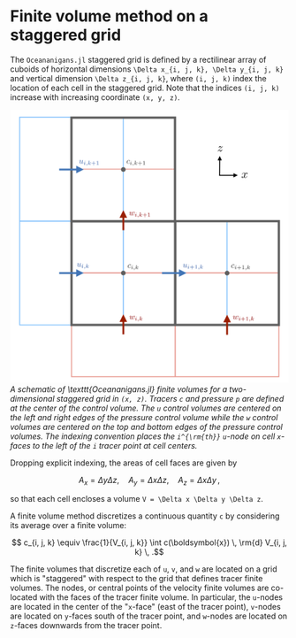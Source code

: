 # Finite volume method on a staggered grid

The `Oceananigans.jl` staggered grid is defined by a rectilinear array of cuboids of horizontal dimensions 
``\Delta x_{i, j, k}, \Delta y_{i, j, k}`` and vertical dimension 
``\Delta z_{i, j, k}``, where ``(i, j, k)`` index the location of each cell in the staggered grid.
Note that the indices ``(i, j, k)`` increase with increasing coordinate ``(x, y, z)``.

![Schematic of staggered grid](assets/staggered_grid.png)
*A schematic of \texttt{Oceananigans.jl} finite volumes for a two-dimensional staggered grid in ``(x, z)``.
Tracers ``c`` and pressure ``p`` are defined at the center of the control volume. The ``u`` control volumes are 
centered on the left and right edges of the pressure control volume while the ``w`` control volumes are centered 
on the top and bottom edges of the pressure control volumes. The indexing convention places the ``i^{\rm{th}}`` 
``u``-node on cell ``x``-faces to the left of the ``i`` tracer point at cell centers.*

Dropping explicit indexing, the areas of cell faces are given by
```math
    A_x = \Delta y \Delta z, \quad A_y = \Delta x \Delta z, \quad A_z = \Delta x \Delta y \, ,
```
so that each cell encloses a volume ``V = \Delta x \Delta y \Delta z``.

A finite volume method discretizes a continuous quantity ``c`` by considering its average over a finite volume:
```math
    c_{i, j, k} \equiv \frac{1}{V_{i, j, k}} \int c(\boldsymbol{x}) \, \rm{d} V_{i, j, k} \, .
```
The finite volumes that discretize each of ``u``, ``v``, and ``w`` are located on a grid which is "staggered" 
with respect to the grid that defines tracer finite volumes. 
The nodes, or central points of the velocity finite volumes are co-located with the faces of the tracer 
finite volume.
In particular, the ``u``-nodes are located in the center of the "``x``-face" (east of the tracer point), 
``v``-nodes are located on ``y``-faces south of the tracer point, and ``w``-nodes are located on 
``z``-faces downwards from the tracer point.
